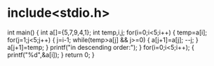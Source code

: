 # include<stdio.h>
int main()
{
int a[]={5,7,9,4,1};
int temp,i,j;
for(i=0;i<5;i++)
{
temp=a[i];
for(j=1;j<5;j++)
{
j=i-1;
while(temp>a[j] && j>=0)
{
a[j+1]=a[j];
--j;
}
a[j+1]=temp;
}
printf("in descending order:");
}
for(i=0;i<5;i++);
{
printf("%d",&a[i]);
}
return 0;
}
